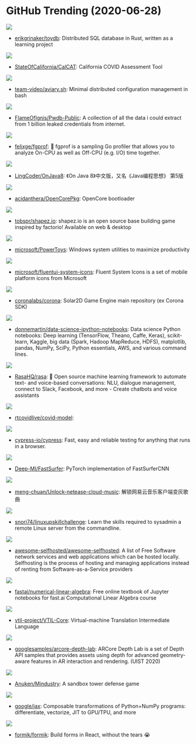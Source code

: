 # GitHub Trending (2020-06-28)

![](https://img.shields.io/badge/Rust-New%20307-green?style=flat-square&logo=appveyor)
- [erikgrinaker/toydb](https://github.com/erikgrinaker/toydb): Distributed SQL database in Rust, written as a learning project

![](https://img.shields.io/badge/R-New%2038-green?style=flat-square&logo=appveyor)
- [StateOfCalifornia/CalCAT](https://github.com/StateOfCalifornia/CalCAT): California COVID Assessment Tool

![](https://img.shields.io/badge/Shell-New%20352-green?style=flat-square&logo=appveyor)
- [team-video/aviary.sh](https://github.com/team-video/aviary.sh): Minimal distributed configuration management in bash

![](https://img.shields.io/badge/none-New%20303-green?style=flat-square&logo=appveyor)
- [FlameOfIgnis/Pwdb-Public](https://github.com/FlameOfIgnis/Pwdb-Public): A collection of all the data i could extract from 1 billion leaked credentials from internet.

![](https://img.shields.io/badge/Go-New%20337-green?style=flat-square&logo=appveyor)
- [felixge/fgprof](https://github.com/felixge/fgprof): 🚀 fgprof is a sampling Go profiler that allows you to analyze On-CPU as well as Off-CPU (e.g. I/O) time together.

![](https://img.shields.io/badge/none-New%20106-green?style=flat-square&logo=appveyor)
- [LingCoder/OnJava8](https://github.com/LingCoder/OnJava8): 《On Java 8》中文版，又名《Java编程思想》 第5版

![](https://img.shields.io/badge/C-New%2044-green?style=flat-square&logo=appveyor)
- [acidanthera/OpenCorePkg](https://github.com/acidanthera/OpenCorePkg): OpenCore bootloader

![](https://img.shields.io/badge/JavaScript-New%2098-green?style=flat-square&logo=appveyor)
- [tobspr/shapez.io](https://github.com/tobspr/shapez.io): shapez.io is an open source base building game inspired by factorio! Available on web & desktop

![](https://img.shields.io/badge/C%2B%2B-New%20395-green?style=flat-square&logo=appveyor)
- [microsoft/PowerToys](https://github.com/microsoft/PowerToys): Windows system utilities to maximize productivity

![](https://img.shields.io/badge/Swift-New%20360-green?style=flat-square&logo=appveyor)
- [microsoft/fluentui-system-icons](https://github.com/microsoft/fluentui-system-icons): Fluent System Icons is a set of mobile platform icons from Microsoft

![](https://img.shields.io/badge/C%2B%2B-New%20291-green?style=flat-square&logo=appveyor)
- [coronalabs/corona](https://github.com/coronalabs/corona): Solar2D Game Engine main repository (ex Corona SDK)

![](https://img.shields.io/badge/Python-New%20101-green?style=flat-square&logo=appveyor)
- [donnemartin/data-science-ipython-notebooks](https://github.com/donnemartin/data-science-ipython-notebooks): Data science Python notebooks: Deep learning (TensorFlow, Theano, Caffe, Keras), scikit-learn, Kaggle, big data (Spark, Hadoop MapReduce, HDFS), matplotlib, pandas, NumPy, SciPy, Python essentials, AWS, and various command lines.

![](https://img.shields.io/badge/Python-New%20225-green?style=flat-square&logo=appveyor)
- [RasaHQ/rasa](https://github.com/RasaHQ/rasa): 💬 Open source machine learning framework to automate text- and voice-based conversations: NLU, dialogue management, connect to Slack, Facebook, and more - Create chatbots and voice assistants

![](https://img.shields.io/badge/Jupyter%20Notebook-New%2026-green?style=flat-square&logo=appveyor)
- [rtcovidlive/covid-model](https://github.com/rtcovidlive/covid-model): 

![](https://img.shields.io/badge/JavaScript-New%2054-green?style=flat-square&logo=appveyor)
- [cypress-io/cypress](https://github.com/cypress-io/cypress): Fast, easy and reliable testing for anything that runs in a browser.

![](https://img.shields.io/badge/Python-New%2032-green?style=flat-square&logo=appveyor)
- [Deep-MI/FastSurfer](https://github.com/Deep-MI/FastSurfer): PyTorch implementation of FastSurferCNN

![](https://img.shields.io/badge/JavaScript-New%2082-green?style=flat-square&logo=appveyor)
- [meng-chuan/Unlock-netease-cloud-music](https://github.com/meng-chuan/Unlock-netease-cloud-music): 解锁网易云音乐客户端变灰歌曲

![](https://img.shields.io/badge/Shell-New%20152-green?style=flat-square&logo=appveyor)
- [snori74/linuxupskillchallenge](https://github.com/snori74/linuxupskillchallenge): Learn the skills required to sysadmin a remote Linux server from the commandline.

![](https://img.shields.io/badge/JavaScript-New%20244-green?style=flat-square&logo=appveyor)
- [awesome-selfhosted/awesome-selfhosted](https://github.com/awesome-selfhosted/awesome-selfhosted): A list of Free Software network services and web applications which can be hosted locally. Selfhosting is the process of hosting and managing applications instead of renting from Software-as-a-Service providers

![](https://img.shields.io/badge/Jupyter%20Notebook-New%2094-green?style=flat-square&logo=appveyor)
- [fastai/numerical-linear-algebra](https://github.com/fastai/numerical-linear-algebra): Free online textbook of Jupyter notebooks for fast.ai Computational Linear Algebra course

![](https://img.shields.io/badge/C%2B%2B-New%2036-green?style=flat-square&logo=appveyor)
- [vtil-project/VTIL-Core](https://github.com/vtil-project/VTIL-Core): Virtual-machine Translation Intermediate Language

![](https://img.shields.io/badge/C%23-New%2047-green?style=flat-square&logo=appveyor)
- [googlesamples/arcore-depth-lab](https://github.com/googlesamples/arcore-depth-lab): ARCore Depth Lab is a set of Depth API samples that provides assets using depth for advanced geometry-aware features in AR interaction and rendering. (UIST 2020)

![](https://img.shields.io/badge/Java-New%2032-green?style=flat-square&logo=appveyor)
- [Anuken/Mindustry](https://github.com/Anuken/Mindustry): A sandbox tower defense game

![](https://img.shields.io/badge/Python-New%2047-green?style=flat-square&logo=appveyor)
- [google/jax](https://github.com/google/jax): Composable transformations of Python+NumPy programs: differentiate, vectorize, JIT to GPU/TPU, and more

![](https://img.shields.io/badge/TypeScript-New%20106-green?style=flat-square&logo=appveyor)
- [formik/formik](https://github.com/formik/formik): Build forms in React, without the tears 😭

